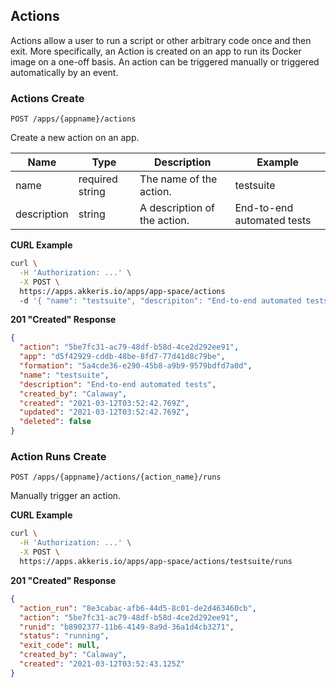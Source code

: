 ## Actions

Actions allow a user to run a script or other arbitrary code once and then exit. More specifically, an Action is created on an app to run its Docker image on a one-off basis. An action can be triggered manually or triggered automatically by an event.

### Actions Create

`POST /apps/{appname}/actions`

Create a new action on an app.

| Name | Type | Description | Example |
|---|---|---|---|
| name | required string | The name of the action. | testsuite |
| description | string | A description of the action. | End-to-end automated tests |

**CURL Example**

```bash
curl \
  -H 'Authorization: ...' \
  -X POST \
  https://apps.akkeris.io/apps/app-space/actions
  -d '{ "name": "testsuite", "descripiton": "End-to-end automated tests" }'
```

**201 "Created" Response**

```json
{
  "action": "5be7fc31-ac79-48df-b58d-4ce2d292ee91",
  "app": "d5f42929-cddb-48be-8fd7-77d41d8c79be",
  "formation": "5a4cde36-e290-45b8-a9b9-9579bdfd7a0d",
  "name": "testsuite",
  "description": "End-to-end automated tests",
  "created_by": "Calaway",
  "created": "2021-03-12T03:52:42.769Z",
  "updated": "2021-03-12T03:52:42.769Z",
  "deleted": false
}
```


### Action Runs Create

`POST /apps/{appname}/actions/{action_name}/runs`

Manually trigger an action.

**CURL Example**

```bash
curl \
  -H 'Authorization: ...' \
  -X POST \
  https://apps.akkeris.io/apps/app-space/actions/testsuite/runs
```

**201 "Created" Response**

```json
{
  "action_run": "8e3cabac-afb6-44d5-8c01-de2d463460cb",
  "action": "5be7fc31-ac79-48df-b58d-4ce2d292ee91",
  "runid": "b8902377-11b6-4149-8a9d-36a1d4cb3271",
  "status": "running",
  "exit_code": null,
  "created_by": "Calaway",
  "created": "2021-03-12T03:52:43.125Z"
}
```
